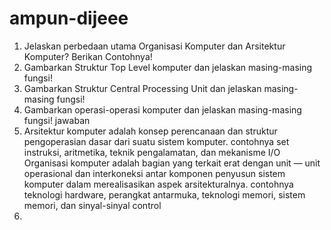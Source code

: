# ampun-dijeee
1. Jelaskan perbedaan utama Organisasi Komputer dan Arsitektur Komputer? Berikan Contohnya!
2. Gambarkan Struktur Top Level komputer dan jelaskan masing-masing fungsi!
3. Gambarkan Struktur Central Processing Unit dan jelaskan masing-masing fungsi!
4. Gambarkan operasi-operasi komputer dan jelaskan masing-masing fungsi!
jawaban
1. Arsitektur komputer adalah konsep perencanaan dan struktur pengoperasian dasar dari suatu sistem komputer. contohnya set instruksi, aritmetika, teknik pengalamatan, dan mekanisme I/O
   Organisasi komputer adalah bagian yang terkait erat dengan unit — unit operasional dan interkoneksi antar komponen penyusun sistem komputer dalam merealisasikan aspek arsitekturalnya. contohnya teknologi hardware, perangkat antarmuka, teknologi memori, sistem memori, dan sinyal-sinyal control
2. 
